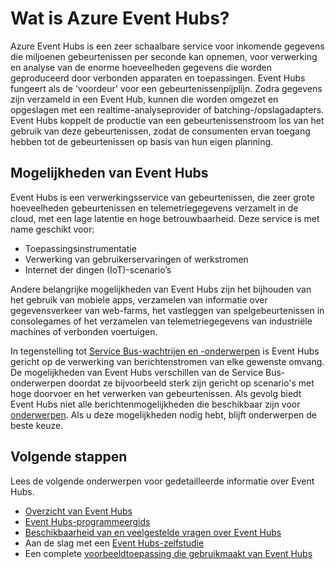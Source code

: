 <properties
    pageTitle="Wat is Azure Event Hubs? | Microsoft Azure"
    description="Overzicht en de beschrijving van Azure Event Hubs"
    services="event-hubs"
    documentationCenter=".net"
    authors="sethmanheim"
    manager="timlt"
    editor=""/>

<tags
    ms.service="event-hubs"
    ms.workload="na"
    ms.tgt_pltfrm="na"
    ms.devlang="na"
    ms.topic="get-started-article"
    ms.date="04/12/2016"
    ms.author="sethm;nberdy"/>

# Wat is Azure Event Hubs?

Azure Event Hubs is een zeer schaalbare service voor inkomende gegevens die miljoenen gebeurtenissen per seconde kan opnemen, voor verwerking en analyse van de enorme hoeveelheden gegevens die worden geproduceerd door verbonden apparaten en toepassingen. Event Hubs fungeert als de 'voordeur' voor een gebeurtenissenpijplijn. Zodra gegevens zijn verzameld in een Event Hub, kunnen die worden omgezet en opgeslagen met een realtime-analyseprovider of  batching-/opslagadapters. Event Hubs koppelt de productie van een gebeurtenissenstroom los van het gebruik van deze gebeurtenissen, zodat de consumenten ervan toegang hebben tot de gebeurtenissen op basis van hun eigen planning.

## Mogelijkheden van Event Hubs

Event Hubs is een verwerkingsservice van gebeurtenissen, die zeer grote hoeveelheden gebeurtenissen en telemetriegegevens verzamelt in de cloud, met een lage latentie en hoge betrouwbaarheid. Deze service is met name geschikt voor:

- Toepassingsinstrumentatie
- Verwerking van gebruikerservaringen of werkstromen
- Internet der dingen (IoT)-scenario’s

Andere belangrijke mogelijkheden van Event Hubs zijn het bijhouden van het gebruik van mobiele apps, verzamelen van informatie over gegevensverkeer van web-farms, het vastleggen van spelgebeurtenissen in consolegames of het verzamelen van telemetriegegevens van industriële machines of verbonden voertuigen.

In tegenstelling tot [Service Bus-wachtrijen en -onderwerpen](../service-bus/service-bus-messaging-overview.md) is Event Hubs gericht op de verwerking van berichtenstromen van elke gewenste omvang. De mogelijkheden van Event Hubs verschillen van de Service Bus-onderwerpen doordat ze bijvoorbeeld sterk zijn gericht op scenario's met hoge doorvoer en het verwerken van gebeurtenissen. Als gevolg biedt Event Hubs niet alle berichtenmogelijkheden die beschikbaar zijn voor [onderwerpen](../service-bus/service-bus-fundamentals-hybrid-solutions.md#topics). Als u deze mogelijkheden nodig hebt, blijft onderwerpen de beste keuze.

## Volgende stappen

Lees de volgende onderwerpen voor gedetailleerde informatie over Event Hubs.

- [Overzicht van Event Hubs](event-hubs-overview.md)
- [Event Hubs-programmeergids](event-hubs-programming-guide.md)
- [Beschikbaarheid van en veelgestelde vragen over Event Hubs](event-hubs-availability-and-support-faq.md)
- Aan de slag met een [Event Hubs-zelfstudie][]
- Een complete [voorbeeldtoepassing die gebruikmaakt van Event Hubs][]

[Event Hubs-zelfstudie]: event-hubs-csharp-ephcs-getstarted.md
[voorbeeldtoepassing die gebruikmaakt van Event Hubs]: https://code.msdn.microsoft.com/Service-Bus-Event-Hub-286fd097


<!--HONumber=Jun16_HO2-->


